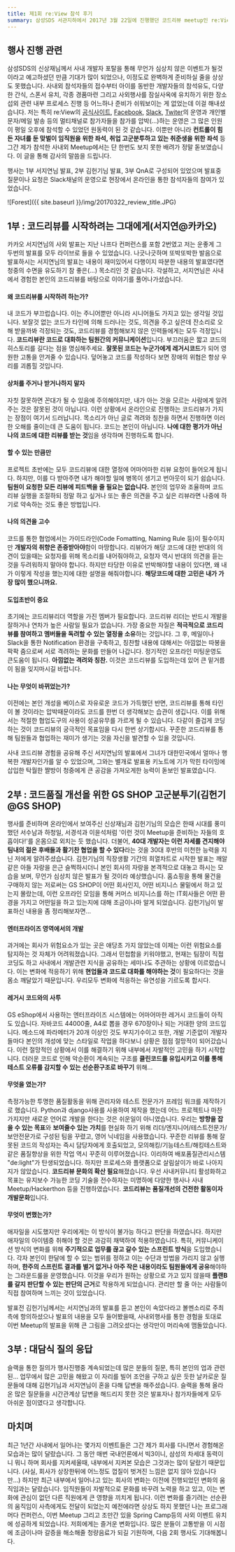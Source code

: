 ```yaml
---
title: 제1회 re:View 참석 후기
summary: 삼성SDS 서관지하에서 2017년 3월 22일에 진행했던 코드리뷰 meetup인 re:View 1회 행사 후기입니다.
---
```


## 행사 진행 관련
삼성SDS의 신상재님께서 사내 개발자 포탈을 통해 무언가 심상치 않은 이벤트가 될것이라고 예고하셨던 만큼 기대가 많이 되었으나, 이정도로 완벽하게 준비하실 줄을 상상도 못했습니다. 사내외 참석자들의 접수부터 아이를 동반한 개발자들의 참석유도, 다양한 간식, 스폰서 유치, 각종 경품마련 그리고 사외행사를 잠실사옥에 유치하기 위한 장소섭외 관련 내부 프로세스 진행 등 어느하나 준비가 쉬워보이는 게 없었는데 이걸 해내셨습니다. 저는 특히 re:View의 [공식사이트](https://reviewmeetup.wordpress.com/), [Facebook](https://www.facebook.com/groups/reviewmeetup/), [Slack](https://reviewmeetup.slack.com), [Twiter](https://twitter.com/reviewmeetup/)의 운영과 개인별 문자/메일 발송 등의 멀티채널로 참가자들을 참가를 압박(...)하는 운영은 그 많은 인원이 평일 오후에 참석할 수 있었던 원동력이 된 것 같습니다. 이뿐만 아니라 **컨트롤이 힘든 자녀를 둔 맞벌이 임직원을 위한 좌석, 취업 고군분투하고 있는 취준생을 위한 좌석** 등 그간 제가 참석한 사내외 Meetup에서는 단 한번도 보지 못한 배려가 정말 돋보였습니다. 이 글을 통해 감사의 말씀을 드립니다. 

행사는 1부 서지연님 발표, 2부 김헌기님 발표, 3부 QnA로 구성되어 있었으며 발표중 질문이나 요청은 Slack채널의 운영으로 현장에서 온라인을 통한 참석자들의 참여가 있었습니다.

![Forest]({{ site.baseurl }}/img/20170322_review_title.JPG)

## 1부 : 코드리뷰를 시작하려는 그대에게(서지연@카카오)

카카오 서지연님의 사외 발표는 지난 나프다 컨퍼런스를 포함 2번였고 저는 운좋게 그 두번의 발표를 모두 라이브로 들을 수 있었습니다. 나긋나긋하며 또박또박한 발음으로 발표하시는 서지연님의 발표는 내용이 재미있어서 다행이지 따분한 내용의 발표였다면 청중의 수면을 유도하기 참 좋은(...) 목소리인 것 같습니다. 각설하고, 서지연님은 사내에서 경험한 본인의 코드리뷰를 바탕으로 이야기를 풀어나가셨습니다.

#### 왜 코드리뷰를 시작하려 하는가?
내 코드가 부끄럽습니다. 이는 주니어뿐만 아니라 시니어들도 가지고 있는 생각일 것입니다. 보잘것 없는 코드가 타인에 의해 드러나는 것도, 의견을 주고 싶은데 잔소리로 오해 받을까봐 걱정되는 것도, 코드리뷰를 경험해보지 않은 인력들에게는 모두 걱정입니다. **코드리뷰란 코드로 대화하는 팀원간의 커뮤니케이션**입니다. 부끄러움은 짧고 코드의 히스토리를 길다는 점을 명심해주세요. **잘못된 코드는 누군가에게 레거시코드**가 되어 영원한 고통을 안겨줄 수 있습니다. 덮어놓고 코드를 작성하다 보면 장애의 위협은 항상 우리를 괴롭힐 것입니다.

#### 상처를 주거나 받거나하지 말자
자칫 잘못하면 꼰대가 될 수 있음에 주의해야지만, 내가 아는 것을 모르는 사람에게 알려주는 것은 잘못된 것이 아닙니다. 이런 상황에서 온라인으로 진행하는 코드리뷰가 가지는 장점이 여기서 드러납니다. 목소리가 아닌 글로 격려와 칭찬을 하면서 진행하면 이러한 오해를 줄이는데 큰 도움이 됩니다. 코드는 본인이 아닙니다. **나에 대한 평가가 아닌 나의 코드에 대한 리뷰를 받는 것**임을 생각하며 진행하도록 합니다.

#### 할 수 있는 만큼만
프로젝트 초반에는 모두 코드리뷰에 대한 열정에 어마어마한 리뷰 요청이 들어오게 됩니다. 하지만, 이를 다 받아주면 내가 해야할 일에 병목이 생기고 번아웃이 되기 쉽습니다. **팀원이 요청한 모든 리뷰에 피드백을 줄 필요는 없습니다.** 본인의 업무와 조율하며 코드리뷰 실행을 조절하되 정말 하고 싶거나 또는 좋은 의견을 주고 싶은 리뷰라면 나중에 하기로 약속하는 것도 좋은 방법입니다.

#### 나의 의견을 고수
코드를 통한 협업에서는 가이드라인(Code Fomatting, Naming Rule 등)이 필수이지만 **개발자의 취향은 존중받아야**함이 마땅합니다. 리뷰어가 해당 코드에 대한 반대의 의견이 있을때는 요청자를 위해 목소리를 내어줘야하고, 요청자 역시 반대의 의견을 듣는 것을 두려워하지 말아야 합니다. 하지만 타당한 이유로 반박해야할 내용이 있다면, 왜 내가 이렇게 작성을 했는지에 대한 설명을 해줘야합니다. **해당코드에 대한 고민은 내가 가장 많이 했으니까요.**

#### 도입초반이 중요
초기에는 코드리뷰리더 역할을 가진 멤버가 필요합니다. 코드리뷰 리더는 반드시 개발을 잘하거나 연차가 높은 사람일 필요가 없습니다. 가장 중요한 자질은 **적극적으로 코드리뷰를 참여하고 멤버들을 독려할 수 있는 열정을 소유**하는 것입니다. 그 후, 메일이나 Slack을 통한 Notification 환경을 구축하고, 칭찬할 내용에 대해서는 아낌없는 따봉을 팍팍 줌으로써 서로 격려하는 문화를 만들어 나갑니다. 정기적인 오프라인 미팅운영도 큰도움이 됩니다. **아낌없는 격려와 칭찬.** 이것은 코드리뷰를 도입하는데 있어 큰 밑거름이 됨을 잊지마시길 바랍니다.

#### 나는 무엇이 바뀌었는가?
이전에는 본인 개성을 베이스로 자유로운 코드가 가득했던 반면, 코드리뷰를 통해 타인이 볼 것이라는 압박때문이라도 코드를 한번 더 생각해보는 습관이 생깁니다. 이를 위해서는 적절한 협업도구의 사용이 성공유무를 가르게 될 수 있습니다. 다같이 즐겁게 코딩하는 것이 코드리뷰의 궁극적인 목표임을 다시 한번 상기합시다. 꾸준한 코드리뷰를 통해 팀원들과 협업하는 재미가 생기는 것을 자신을 발견할 수 있을 것입니다.

사내 코드리뷰 경험을 공유해 주신 서지연님의 발표에서 그녀가 대한민국에서 얼마나 행복한 개발자인가를 알 수 있었으며, 그와는 별개로 발표용 키노트에 기가 막힌 타이밍에 삽입한 탁월한 짤방이 청중에게 큰 공감을 가져오게한 능력이 돋보인 발표였습니다.


## 2부 : 코드품질 개선을 위한 GS SHOP 고군분투기(김헌기@GS SHOP)

행사를 준비하며 온라인에서 보여주신 신상재님과 김헌기님의 모습은 한때 시대를 풍미했던 서수남과 하청일, 서경석과 이윤석처럼 '이런 것이 Meetup을 준비하는 자들의 호흡이다!'를 온몸으로 외치는 듯 했습니다. 더불어, **40대 개발자는 이런 자세를 견지해야 팀내의 젊은 후배들과 활기찬 협업을 할 수 있다**라는 것을 30대 후반의 미천한 능력을 지닌 저에게 알려주셨습니다. 김헌기님의 직장생활 기간의 희열차트로 시작한 발표는 깨알같은 아들 자랑을 은근 슬쩍하시더니 본인 회사의 자랑을 본격적으로 대놓고 하시는 모습을 보며, 무언가 심상치 않은 발표가 될 것이라 예상했습니다. 홈쇼핑을 통해 물건을 구매하지 않는 저로써는 GS SHOP이 어떤 회사인지, 어떤 비지니스 물밑에서 하고 있는지 몰랐는데, 이런 오프라인 모임을 통해 커머스 비지니스를 하는 IT회사들은 어떤 환경을 가지고 어떤일을 하고 있는지에 대해 조금이나마 알게 되었습니다. 김헌기님이 발표하신 내용을 좀 정리해보자면...

#### 엔터프라이즈 영역에서의 개발
과거에는 회사가 위험요소가 있는 곳은 애당초 가지 않았는데 이제는 이런 위험요소를 탐지하는 것 자체가 어려워졌습니다. 그래서 민첩함을 키워야했고, 현재는 팀장이 직접 코딩도 하고 사내에서 개발관련 지식을 공유하는 세미나도 주관하는 상황에 이르렀습니다. 이는 변화에 적응하기 위해 **현업들과 코드로 대화를 해야하는 것**이 필요하다는 것을 몸소 깨달았기 때문입니다. 우리모두 변화에 적응하는 유연성을 기르도록 합시다.

#### 레거시 코드와의 사투
GS eShop에서 사용하는 엔터프라이즈 시스템에는 어마어마한 레거시 코드들이 아직도 있습니다. 자바코드 44000줄, A4로 뽑을 경우 670장이나 되는 거대한 양의 코드입니다. 메소드에 파라메터가 20개 이상인 것도 부지기수이고 또한, 개발 기준없이 개발자들마다 본인의 개성에 맞는 스타일로 작업을 하다보니 상황은 점점  절망적이 되어갔습니다. 이런 절망적인 상황에서 이를 해결하기 위해 내부에서 자발적인 고민을 하기 시작합니다. 더러운 코드로 인해 악순환이 계속되는 구조를 **클린코드를 유입시키고 이를 통해 테스트 오류를 감지할 수 있는 선순환구조로 바꾸기** 위해...

#### 무엇을 였는가?
측정가능한 투명한 품질활동을 위해 관리자와 테스트 전문가가 프레임 워크를 제작하기로 했습니다. Python과 django사용를 사용하여 제작을 했는데 어느 프로젝트나 마찬가지지만 새로운 언어로 개발을 한다는 것은 쉬운일이 아니였습니다. 우리는 **방향을 잡을 수 있는 목표**와 **보여줄수 있는 가치**를 현실화 하기 위해 리더/엔지니어/테스트전문가/보안전문가로 구성된 팀을 꾸렸고, 영어 닉네임을 사용했습니다. 꾸준한 리뷰를 통해 잘못된 코드의 작성자는 즉시 담당자에게 호출되었고, 모의해킹/기능테스트/해킹테스트와 같은 품질향상을 위한 작업 역시 꾸준히 이루어졌습니다. 이리하여 배포품질관리시스템 "de:light"가 탄생되었습니다. 하지만 프로세스와 플랫폼으로 살림살이가 바로 나아지지가 않았습니다. **코드리뷰 문화의 확산 필요**해졌습니다. 우선 사내커뮤니티 활성화하고 목표는 유지보수 가능한 코딩 기술을 전수하자는 미명하에 다양한 행사나 사내 Meetup/Hackerthon 등을 진행하였습니다. **코드리뷰는 품질개선의 건전한 활동이자 개발문화**입니다.

#### 무엇이 변했는가?
애자일을 시도했지만 우리에게는 이 방식이 불가능 하다고 판단을 하였습니다. 하지만 애자일의 아이템중 취해야 할 것은 과감히 채택하여 적용하였습니다. 특히, 커뮤니케이션 방식의 변화를 위해 **주기적으로 업무를 끊고 갈수 있는 스프린트 방식**을 도입했습니다. 각자 본인이 한달에 할 수 있는 범위를 정하고 이는 수단과 방법을 가리지 않고 실행하며, **한주의 스프린트 결과를 별거 없거나 아주 작은 내용이라도 팀원들에게 공유**해야하는 그라운드룰을 운영했습니다. 이것을 우리가 원하는 상황으로 가고 있지 않을때 **플랜B를 갈지 판단할 수 있는 판단의 근거**로 작용하게 되었습니다. 관리만 할 줄 아는 사람들이 직접 참여하며 느끼는 것이 있었습니다.

발표전 김헌기님께서는 서지연님과의 발표를 듣고 본인이 속았다라고 볼멘소리로 주최측에 항의하셨으나 발표의 내용을 모두 들어봤을때, 사내외행사를 통한 경험을 토대로 이번 Meetup의 발표을 위해 큰 그림을 그려오셨다는 생각만이 머리속에 맴돌았습니다. 

## 3부 : 대담식 질의 응답
슬랙을 통한 질의가 행사진행중 계속되었는데 많은 분들의 질문, 특히 본인의 업과 관련된... 업무에서 많은 고민을 해왔고 이 자리를 빌어 조언을 구하고 싶은 듯한 날카로운 질문들에 대해 김현기님과 서지연님이 혼을 다해 답변을 해주셨습니다. 슬랙을 통해 올라온 많은 질문들을 시간관계상 답변을 해드리지 못한 것은 발표자나 참가자들에게 모두 아쉬운 점이였다고 생각합니다.

## 마치며 
최근 1년간 사내에서 일어나는 몇가지 이벤트들은 그간 제가 회사를 다니면서 경험해온 모습과는 많이 달랐습니다. 그 동안 매번 국내언론에서 빅3이니, 삼성의 차세대 동력이니 뭐니 하며 회사를 지켜세울때, 내부에서 지켜본 모습은 그것과는 많이 달랐기 때문입니다. (사실, 회사가 상장한뒤에 어느정도 껍질이 벗겨진 느낌은 없지 않아 있습니다만...) 하지만 최근 내부에서 일어나고 있는 회사의 변화는 이전에 진행되었던 변화의 움직임과는 달랐습니다. 임직원들이 자발적으로 문화를 바꾸려 노력을 하고 있고, 이는 변화에 관심이 없던 다른 직원에게 큰 영향을 끼치게 됩니다. 이런 변화를 즐기려는 선순환의 움직임이 사측에게도 전달이 되었는지 예전에라면 상상도 하지 못했던 나는 프로그래머다 컨퍼런스, 이번 Meetup 그리고 조만간 있을 Spring Camp등의 사외 이벤트 유치에 성공하게 되었습니다. 저희에게는 즐거운 변화입니다. 많은 분들이 고통받을 이 시점에 조금이나마 갈증을 해소해줄 청량음료가 되길 기원하며, 다음 2회 행사도 기대해봅니다. 